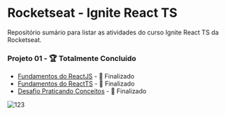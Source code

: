 # Rocketseat - Ignite React TS

<p>Repositório sumário para listar as atividades do curso Ignite React TS da Rocketseat.</p>

### Projeto 01 - :trophy: Totalmente Concluído
* [Fundamentos do ReactJS](https://github.com/MouraPragana/01-fundamentos-reactjs-ignite) - :1st_place_medal: Finalizado
* [Fundamentos do ReactTS](https://github.com/MouraPragana/01-fundamentos-reactjs-ts-ignite) - :1st_place_medal: Finalizado
* [Desafio Praticando Conceitos](https://github.com/MouraPragana/01-desafio-ignite-todo) - :1st_place_medal: Finalizado



![123](https://user-images.githubusercontent.com/78274293/208878002-3809c4a4-049a-4eb0-b5bf-b4a2fabd0988.png)
